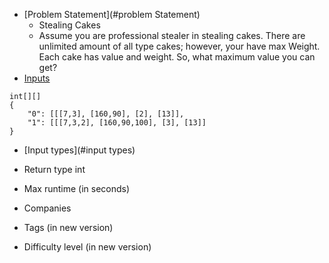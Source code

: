  - [Problem Statement](#problem Statement)
    - Stealing Cakes
    -  Assume you are professional stealer in stealing cakes.
        There are unlimited amount of all type cakes; however, your have max Weight.
        Each cake has value and weight. So, what maximum value you can get?
 - [Inputs](#input)
 ```
 int[][]
 {
     "0": [[[7,3], [160,90], [2], [13]],
     "1": [[[7,3,2], [160,90,100], [3], [13]]
 }
 ```
 - [Input types](#input types)
 - Return type
 int
 
 - Max runtime (in seconds)
 - Companies
 - Tags (in new version)
 - Difficulty level (in new version)

